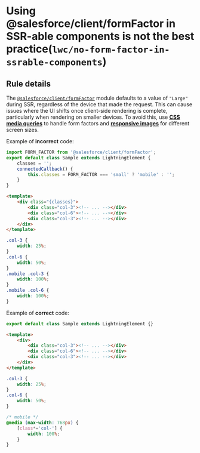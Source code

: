# Using @salesforce/client/formFactor in SSR-able components is not the best practice(`lwc/no-form-factor-in-ssrable-components`)

## Rule details

The [`@salesforce/client/formFactor`](https://developer.salesforce.com/docs/platform/lwc/guide/create-client-form-factor.html) module defaults to a value of `"Large"` during SSR, regardless of the device that made the request. This can cause issues where the UI shifts once client-side rendering is complete, particularly when rendering on smaller devices. To avoid this, use **[CSS media queries](https://developer.mozilla.org/en-US/docs/Web/CSS/CSS_media_queries/Using_media_queries)** to handle form factors and **[responsive images](https://developer.mozilla.org/en-US/docs/Learn/HTML/Multimedia_and_embedding/Responsive_images)** for different screen sizes.

Example of **incorrect** code:

```js
import FORM_FACTOR from '@salesforce/client/formFactor';
export default class Sample extends LightningElement {
    classes = '';
    connectedCallback() {
        this.classes = FORM_FACTOR === 'small' ? 'mobile' : '';
    }
}
```

```html
<template>
    <div class="{classes}">
        <div class="col-3"><!-- ... --></div>
        <div class="col-6"><!-- ... --></div>
        <div class="col-3"><!-- ... --></div>
    </div>
</template>
```

```css
.col-3 {
    width: 25%;
}
.col-6 {
    width: 50%;
}
.mobile .col-3 {
    width: 100%;
}
.mobile .col-6 {
    width: 100%;
}
```

Example of **correct** code:

```js
export default class Sample extends LightningElement {}
```

```html
<template>
    <div>
        <div class="col-3"><!-- ... --></div>
        <div class="col-6"><!-- ... --></div>
        <div class="col-3"><!-- ... --></div>
    </div>
</template>
```

```css
.col-3 {
    width: 25%;
}
.col-6 {
    width: 50%;
}

/* mobile */
@media (max-width: 768px) {
    [class*='col-'] {
        width: 100%;
    }
}
```
